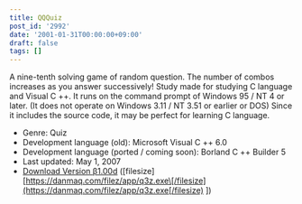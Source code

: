 ```yaml
---
title: QQQuiz
post_id: '2992'
date: '2001-01-31T00:00:00+09:00'
draft: false
tags: []
---
```


A nine-tenth solving game of random question. The number of combos increases as you answer successively! Study made for studying C language and Visual C ++. It runs on the command prompt of Windows 95 / NT 4 or later. (It does not operate on Windows 3.11 / NT 3.51 or earlier or DOS) Since it includes the source code, it may be perfect for learning C language.

*   Genre: Quiz
*   Development language (old): Microsoft Visual C ++ 6.0
*   Development language (ported / coming soon): Borland C ++ Builder 5
*   Last updated: May 1, 2007
*   [Download Version β1.00d](/filez/app/q3z.exe) (\[filesize\] [https://danmaq.com/filez/app/q3z.exe\[/filesize](https://danmaq.com/filez/app/q3z.exe[/filesize) \])